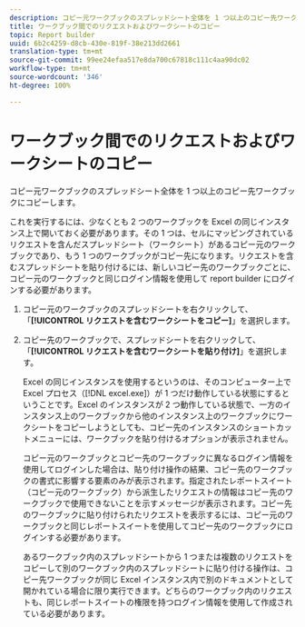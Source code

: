 ```yaml
---
description: コピー元ワークブックのスプレッドシート全体を 1 つ以上のコピー先ワークブックにコピーします。
title: ワークブック間でのリクエストおよびワークシートのコピー
topic: Report builder
uuid: 6b2c4259-d8cb-430e-819f-38e213dd2661
translation-type: tm+mt
source-git-commit: 99ee24efaa517e8da700c67818c111c4aa90dc02
workflow-type: tm+mt
source-wordcount: '346'
ht-degree: 100%

---
```



# ワークブック間でのリクエストおよびワークシートのコピー

コピー元ワークブックのスプレッドシート全体を 1 つ以上のコピー先ワークブックにコピーします。

これを実行するには、少なくとも 2 つのワークブックを Excel の同じインスタンス上で開いておく必要があります。その 1 つは、セルにマッピングされているリクエストを含んだスプレッドシート（ワークシート）があるコピー元のワークブックであり、もう 1 つのワークブックがコピー先になります。リクエストを含むスプレッドシートを貼り付けるには、新しいコピー先のワークブックごとに、コピー元のワークブックと同じログイン情報を使用して   report builder にログインする必要があります。
1. コピー元のワークブックのスプレッドシートを右クリックして、「**[!UICONTROL リクエストを含むワークシートをコピー]**」を選択します。
1. コピー先のワークブックで、スプレッドシートを右クリックして、「**[!UICONTROL リクエストを含むワークシートを貼り付け]**」を選択します。

   Excel の同じインスタンスを使用するというのは、そのコンピューター上で Excel プロセス（[!DNL excel.exe]）が 1 つだけ動作している状態にするということです。Excel のインスタンスが 2 つ動作している状態で、一方のインスタンス上のワークブックから他のインスタンス上のワークブックにワークシートをコピーしようとしても、コピー先のインスタンスのショートカットメニューには、ワークブックを貼り付けるオプションが表示されません。

   コピー元のワークブックとコピー先のワークブックに異なるログイン情報を使用してログインした場合は、貼り付け操作の結果、コピー先のワークブックの書式に影響する要素のみが表示されます。指定されたレポートスイート（コピー元のワークブック）から派生したリクエストの情報はコピー先のワークブックで使用できないことを示すメッセージが表示されます。コピー先のワークブックに貼り付けられたリクエストを表示するには、コピー元のワークブックと同じレポートスイートを使用してコピー先のワークブックにログインする必要があります。

   あるワークブック内のスプレッドシートから 1 つまたは複数のリクエストをコピーして別のワークブック内のスプレッドシートに貼り付ける操作は、コピー先ワークブックが同じ Excel インスタンス内で別のドキュメントとして開かれている場合に限り実行できます。どちらのワークブック内のリクエストも、同じレポートスイートの権限を持つログイン情報を使用して作成されている必要があります。

